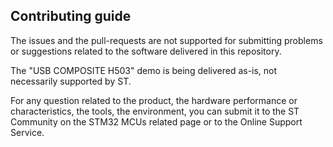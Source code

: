 
## Contributing guide

The issues and the pull-requests are not supported for submitting problems or suggestions related to the software delivered in this repository. 

The "USB COMPOSITE H503" demo is being delivered as-is, not necessarily supported by ST.

For any question related to the product, the hardware performance or characteristics, the tools, the environment, you can submit it to the ST Community on the STM32 MCUs related page or to the Online Support Service.